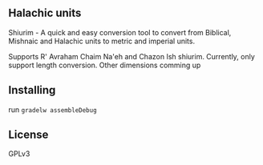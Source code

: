 Halachic units
-----

Shiurim - A quick and easy conversion tool to convert from Biblical, Mishnaic and Halachic units to metric and imperial units.

Supports R' Avraham Chaim Na'eh and Chazon Ish shiurim. Currently, only support length conversion. Other dimensions comming up

Installing
-----

run `gradelw assembleDebug`

License
-----

GPLv3

